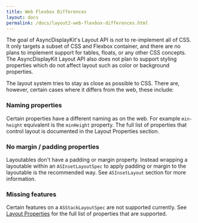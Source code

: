 ```yaml
---
title: Web Flexbox Differences
layout: docs
permalink: /docs/layout2-web-flexbox-differences.html
---
```


The goal of AsyncDisplayKit's Layout API is *not* to re-implement all of CSS. It only targets a subset of CSS and Flexbox container, and there are no plans to implement support for tables, floats, or any other CSS concepts. The AsyncDisplayKit Layout API also does not plan to support styling properties which do not affect layout such as color or background properties.

The layout system tries to stay as close as possible to CSS. There are, however, certain cases where it differs from the web, these include:

### Naming properties

Certain properties have a different naming as on the web. For example `min-height` equivalent is the `minHeight` property. The full list of properties that control layout is documented in the Layout Properties section.

### No margin / padding properties

Layoutables don't have a padding or margin property. Instead wrapping a layoutable within an `ASInsetLayoutSpec` to apply padding or margin to the layoutable is the recommended way. See `ASInsetLayout` section for more information.

### Missing features

Certain features on a `ASStackLayoutSpec` are not supported currently. See <a href = "layout2-layout-element-properties">Layout Properties</a> for the full list of properties that are supported.
